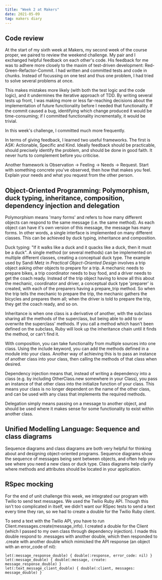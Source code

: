 ```yaml
---
title: "Week 2 at Makers"
date: 2021-05-09
tag: makers diary
---
```


## Code review

At the start of my sixth week at Makers, my second week of the course proper, we paired to review the weekend challenge. My pair and I exchanged helpful feedback on each other's code. His feedback for me was to adhere more closely to the maxim of test-driven development: Red-Green-Refactor-Commit. I had written and committed tests and code in chunks. Instead of focussing on one test and thus one problem, I had tried to solve several problems at once. 

This makes mistakes more likely (with both the test logic and the code logic), and it undermines the iterative approach of TDD. By writing several tests up front, I was making more or less far-reaching decisions about the implementation of future functionality before I needed that functionality. If the commit caused a bug, identifying which change produced it would be time-consuming; if I committed functionality incrementally, it would be trivial.

In this week's challenge, I committed much more frequently.

In terms of giving feedback, I learned two useful frameworks. The first is ASK: Actionable, Specific and Kind. Ideally feedback should be practicable, should precisely identify the problem, and should be done in good faith. It never hurts to complement before you criticise.

Another framework is Observation -> Feeling -> Needs -> Request. Start with something concrete you've observed, then how that makes you feel. Explain your needs and what you request from the other person.

## Object-Oriented Programming: Polymorphism, duck typing, inheritance, composition, dependency injection and delegation

Polymorphism means 'many forms' and refers to how many different objects can respond to the same message (i.e. the same method). As each object can have it's own version of this message, the message has many forms. In other words, a single interface is implemented on many different classes. This can be achieved by duck typing, inheritance and composition.

Duck typing: "If it walks like a duck and it quacks like a duck, then it must be a duck". A single method (or several methods) can be implemented on multiple different classes, creating a conceptual duck type. The example used by Sandi Metz in *Practical Object-Oriented Design* involves a trip object asking other objects to prepare for a trip. A mechanic needs to prepare bikes, a trip coordinator needs to buy food, and a driver needs to get the coach ready. Instead of the trip object having to know all this about the mechanic, coordinator and driver, a conceptual duck type 'preparer' is created, with each of the preparers having a prepare\_trip method. So when the trip tells the mechanic to prepare the trip, the mechanic gathers the bicycles and prepares them all; when the driver is told to prepare the trip, they get the coach ready, and so on.

Inheritance is when one class is a derivative of another, with the subclass sharing all the methods of the superclass, but being able to add to or overwrite the superclass' methods. If you call a method which hasn't been defined on the subclass, Ruby will look up the inheritance chain until it finds the method, or can't find it.

With composition, you can take functionality from multiple sources into one class. Using the include keyword, you can add the methods defined in a module into your class. Another way of achieving this is to pass an instance of another class into your class, then calling the methods of that class when desired.

Dependency injection means that, instead of writing a dependency into a class (e.g. by including OtherClass.new somewhere in your Class), you pass an instance of that other class into the initialize function of your class. This means your class is no longer dependent on the name of the other class, and can be used with any class that implements the required methods.

Delegation simply means passing on a message to another object, and should be used where it makes sense for some functionality to exist within another class.

## Unified Modelling Language: Sequence and class diagrams

Sequence diagrams and class diagrams are both very helpful for thinking about and designing object-oriented programs. Sequence diagrams show the sequence of messages being sent between objects, and often help you see where you need a new class or duck type. Class diagrams help clarify where methods and attributes should be located in your application.

## RSpec mocking

For the end of unit challenge this week, we integrated our program with Twilio to send text messages. We used the Twilio Ruby API. Though this isn't too complicated in itself, we didn't want our RSpec tests to send a text every time they ran, so we had to create a double for the Twilio Ruby client.

To send a text with the Twilio API, you have to run Client.messages.create(message\_info). I created a double for the Client (which I passed to my own class through dependency injection). I made this double respond to .messages with another double, which then responded to .create with another double which mimicked the API response (an object with an error\_code of nil):

```
let(:message_response_double) { double(:response, error_code: nil) }
let(:message_double) { double(:message, create: message_response_double) }
let(:text_message_client_double) { double(:client, messages: message_double) }
```